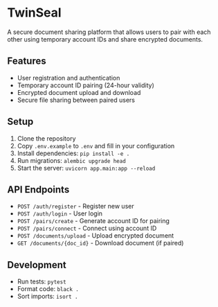 # TwinSeal

A secure document sharing platform that allows users to pair with each other using temporary account IDs and share encrypted documents.

## Features

- User registration and authentication
- Temporary account ID pairing (24-hour validity)
- Encrypted document upload and download
- Secure file sharing between paired users

## Setup

1. Clone the repository
2. Copy `.env.example` to `.env` and fill in your configuration
3. Install dependencies: `pip install -e .`
4. Run migrations: `alembic upgrade head`
5. Start the server: `uvicorn app.main:app --reload`

## API Endpoints

- `POST /auth/register` - Register new user
- `POST /auth/login` - User login
- `POST /pairs/create` - Generate account ID for pairing
- `POST /pairs/connect` - Connect using account ID
- `POST /documents/upload` - Upload encrypted document
- `GET /documents/{doc_id}` - Download document (if paired)

## Development

- Run tests: `pytest`
- Format code: `black .`
- Sort imports: `isort .`